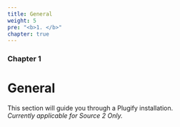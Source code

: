 ```yaml
---
title: General
weight: 5
pre: "<b>1. </b>"
chapter: true
---
```



### Chapter 1

# General

This section will guide you through a Plugify installation.  
_Currently applicable for Source 2 Only._

